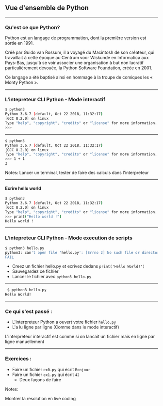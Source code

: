 ## Vue d'ensemble de Python

---

### Qu'est ce que Python?

Python est un langage de programmation, dont la première version est sortie en 1991.

Créé par Guido van Rossum, il a voyagé du Macintosh de son créateur, qui travaillait à cette époque au Centrum voor Wiskunde en Informatica aux Pays-Bas, jusqu'à se voir associer une organisation à but non lucratif particulièrement dévouée, la Python Software Foundation, créée en 2001.

Ce langage a été baptisé ainsi en hommage à la troupe de comiques les « Monty Python ».

---

### L'intepreteur CLI Python - Mode interactif

```bash
$ python3
Python 3.6.7 (default, Oct 22 2018, 11:32:17) 
[GCC 8.2.0] on linux
Type "help", "copyright", "credits" or "license" for more information.
>>>
```

---

```bash
$ python3
Python 3.6.7 (default, Oct 22 2018, 11:32:17) 
[GCC 8.2.0] on linux
Type "help", "copyright", "credits" or "license" for more information.
>>> 1 + 1
2
```

Notes:
Lancer un terminal, tester de faire des calculs dans l'interpreteur

---

#### Ecrire hello world

```bash
$ python3
Python 3.6.7 (default, Oct 22 2018, 11:32:17) 
[GCC 8.2.0] on linux
Type "help", "copyright", "credits" or "license" for more information.
>>> print("Hello world !")
Hello world !
```

---

### L'intepreteur CLI Python - Mode execution de scripts

```bash
$ python3 hello.py                                                                           [11:55:23]
python3: can't open file 'hello.py': [Errno 2] No such file or directory
FAIL
``` 

- Creez un fichier hello.py et ecrivez dedans `print('Hello World!')`
- Sauvegardez ce fichier
- Lancer le fichier avec `python3 hello.py`

---

```bash
 $ python3 hello.py                                                                            [11:58:46]
Hello World!
```

---

### Ce qui s'est passé :

- L'interpreteur Python a ouvert votre fichier `hello.py`
- L'a lu ligne par ligne (Comme dans le mode interactif)

L'interpreteur interactif est comme si on lancait un fichier mais en ligne par ligne manuellement

---

### Exercices :

- Faire un fichier `ex0.py` qui écrit `Bonjour`
- Faire un fichier `ex1.py` qui écrit `42`
    - Deux façons de faire

Notes:

Montrer la resolution en live coding
